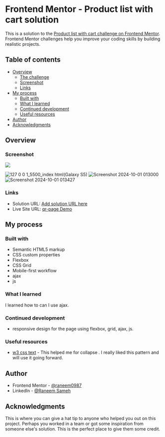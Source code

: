 # Frontend Mentor - Product list with cart solution

This is a solution to the [Product list with cart challenge on Frontend Mentor](https://www.frontendmentor.io/challenges/product-list-with-cart-5MmqLVAp_d). Frontend Mentor challenges help you improve your coding skills by building realistic projects. 

## Table of contents

- [Overview](#overview)
  - [The challenge](#the-challenge)
  - [Screenshot](#screenshot)
  - [Links](#links)
- [My process](#my-process)
  - [Built with](#built-with)
  - [What I learned](#what-i-learned)
  - [Continued development](#continued-development)
  - [Useful resources](#useful-resources)
- [Author](#author)
- [Acknowledgments](#acknowledgments)

## Overview

### Screenshot

![](./screenshot.jpg)

![127 0 0 1_5500_index html(Galaxy S5)](https://github.com/user-attachments/assets/2822a8e4-424e-47cd-bf14-8dfc5b922314)
![Screenshot 2024-10-01 013000](https://github.com/user-attachments/assets/549ad92b-a0f5-4793-9d37-4c5434740898)
![Screenshot 2024-10-01 013427](https://github.com/user-attachments/assets/c98363db-89a0-42ac-bb92-ca8cd7357b0c)


### Links

- Solution URL: [Add solution URL here](https://www.frontendmentor.io/solutions/flexbox-grid-ajax-javascipt-LSheKoI_Wa)
- Live Site URL: [qr-page Demo](https://raneem0987.github.io/product-list-cart/)

## My process

### Built with

- Semantic HTML5 markup
- CSS custom properties
- Flexbox
- CSS Grid
- Mobile-first workflow
- ajax
- js

### What I learned

I learned how to can I use ajax.


### Continued development

- responsive design for the page using flexbox, grid, ajax, js.

### Useful resources

- [w3 css text](https://www.w3schools.com/cssref/pr_text_text-align.php) - This helped me for collapse . I really liked this pattern and will use it going forward.

## Author

- Frontend Mentor - [@raneem0987](https://www.frontendmentor.io/home)
- LinkedIn - [@Raneem Sameh](www.linkedin.com/in/raneem-sameh-976510225)



## Acknowledgments

This is where you can give a hat tip to anyone who helped you out on this project. Perhaps you worked in a team or got some inspiration from someone else's solution. This is the perfect place to give them some credit.
